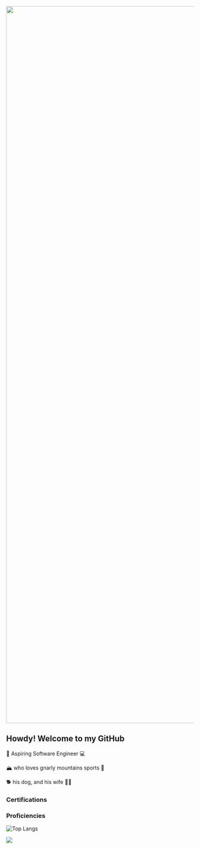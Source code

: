 <img src="https://www.farawayfound.com/images/rmnp/rmnpano.jpg" width=1920>

<h2 align="left"> Howdy! Welcome to my GitHub </h2>

<p> 🔭 Aspiring Software Engineer 💻</p>
<p> 🏔️ who loves gnarly mountains sports 🤙</p>
<p> 🐕 his dog, and his wife 🦸‍♀️  </p>

<h3> Certifications </h3>

<h3> Proficiencies </h3>

![Top Langs](https://github-readme-stats.vercel.app/api/top-langs/?username=farawayfound)

<div data-iframe-width="150" data-iframe-height="270" data-share-badge-id="a4b6d7b8-3c5a-4290-8a6f-a567423bca10" data-share-badge-host="https://www.youracclaim.com"></div><div type="text/javascript" async src="//cdn.youracclaim.com/assets/utilities/embed.js"></div>

![](https://komarev.com/ghpvc/?username=farawayfound&color=c38808)

<!--
**farawayfound/farawayfound** is a ✨ _special_ ✨ repository because its `README.md` (this file) appears on your GitHub profile.

Here are some ideas to get you started:

- 🔭 I’m currently working on ...
- 🌱 I’m currently learning ...
- 👯 I’m looking to collaborate on ...
- 🤔 I’m looking for help with ...
- 💬 Ask me about ...
- 📫 How to reach me: ...
- 😄 Pronouns: ...
- ⚡ Fun fact: ...
-->

